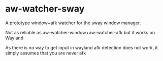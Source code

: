 aw-watcher-sway
===============

A prototype window+afk watcher for the sway window manager.

Not as reliable as aw-watcher-window+aw-watcher-afk but it works on Wayland

As there is no way to get input in wayland afk detection does not work, it simply assumes that you are never afk
